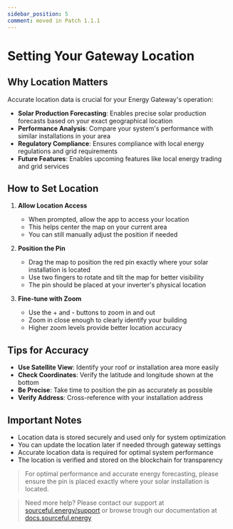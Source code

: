 ```yaml
---
sidebar_position: 5
comment: moved in Patch 1.1.1
---
```

# Setting Your Gateway Location

## Why Location Matters

Accurate location data is crucial for your Energy Gateway's operation:

- **Solar Production Forecasting**: Enables precise solar production forecasts based on your exact geographical location
- **Performance Analysis**: Compare your system's performance with similar installations in your area
- **Regulatory Compliance**: Ensures compliance with local energy regulations and grid requirements
- **Future Features**: Enables upcoming features like local energy trading and grid services

## How to Set Location

1. **Allow Location Access**
   - When prompted, allow the app to access your location
   - This helps center the map on your current area
   - You can still manually adjust the position if needed

2. **Position the Pin**
   - Drag the map to position the red pin exactly where your solar installation is located
   - Use two fingers to rotate and tilt the map for better visibility
   - The pin should be placed at your inverter's physical location

3. **Fine-tune with Zoom**
   - Use the + and - buttons to zoom in and out
   - Zoom in close enough to clearly identify your building
   - Higher zoom levels provide better location accuracy

## Tips for Accuracy

- **Use Satellite View**: Identify your roof or installation area more easily
- **Check Coordinates**: Verify the latitude and longitude shown at the bottom
- **Be Precise**: Take time to position the pin as accurately as possible
- **Verify Address**: Cross-reference with your installation address

## Important Notes

- Location data is stored securely and used only for system optimization
- You can update the location later if needed through gateway settings
- Accurate location data is required for optimal system performance
- The location is verified and stored on the blockchain for transparency

> For optimal performance and accurate energy forecasting, please ensure the pin is placed exactly where your solar installation is located.

> Need more help? Please contact our support at [sourceful.energy/support](https://sourceful.energy/support) or browse trough our documentation at [docs.sourceful.energy](https://docs.sourceful.energy)